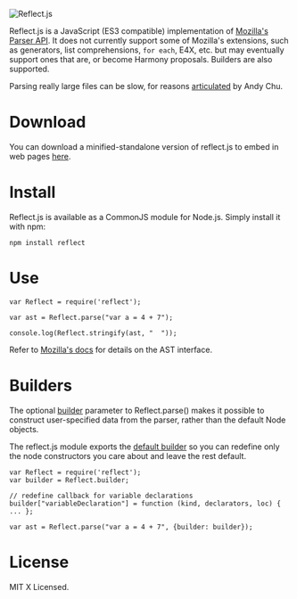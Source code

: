![Reflect.js](https://github.com/zaach/reflect.js/raw/master/reflectjs.png "Reflect.js")

Reflect.js is a JavaScript (ES3 compatible) implementation of [Mozilla's Parser API](https://developer.mozilla.org/en/SpiderMonkey/Parser_API). It does not currently support some of Mozilla's extensions, such as generators, list comprehensions, `for each`, E4X, etc. but may eventually support ones that are, or become Harmony proposals.
Builders are also supported.

Parsing really large files can be slow, for reasons [articulated](http://www.andychu.net/ecmascript/RegExp-Enhancements.html) by Andy Chu.


Download
========
You can download a minified-standalone version of reflect.js to embed in web pages [here](https://raw.github.com/zaach/reflect.js/master/standalone/reflect.js).

Install
=======
Reflect.js is available as a CommonJS module for Node.js. Simply install it with npm:

    npm install reflect

Use
=======

    var Reflect = require('reflect');

    var ast = Reflect.parse("var a = 4 + 7");

    console.log(Reflect.stringify(ast, "  "));

Refer to [Mozilla's docs](https://developer.mozilla.org/en/SpiderMonkey/Parser_API) for details on the AST interface.

Builders
=======
The optional [builder](https://developer.mozilla.org/en/SpiderMonkey/Parser_API#Builder_objects) parameter to Reflect.parse() makes it possible to construct user-specified data from the parser, rather than the default Node objects.

The reflect.js module exports the [default builder](https://raw.github.com/zaach/reflect.js/master/lib/nodes.js) so you can redefine only the node constructors you care about and leave the rest default.

    var Reflect = require('reflect');
    var builder = Reflect.builder;

    // redefine callback for variable declarations
    builder["variableDeclaration"] = function (kind, declarators, loc) { ... };

    var ast = Reflect.parse("var a = 4 + 7", {builder: builder});

License
=======
MIT X Licensed.
